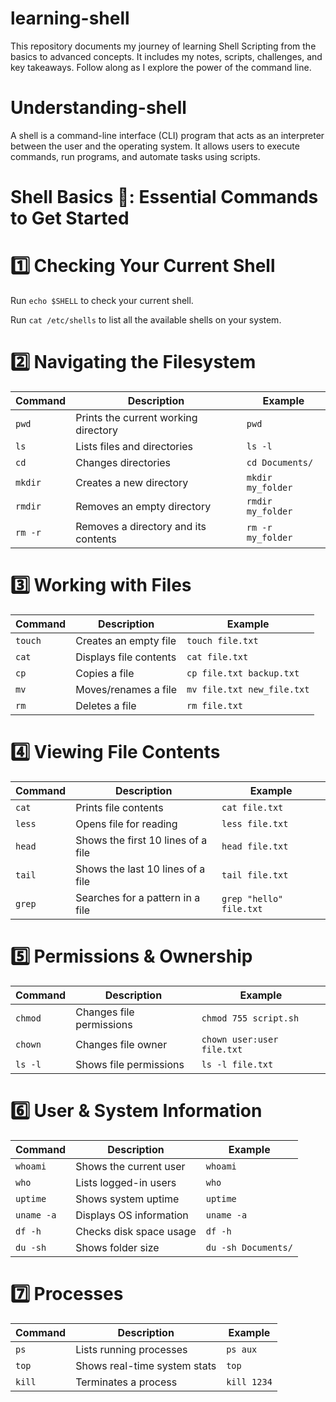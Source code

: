 # learning-shell
This repository documents my journey of learning Shell Scripting from the basics to advanced concepts. It includes my notes, scripts, challenges, and key takeaways. Follow along as I explore the power of the command line.

# Understanding-shell
 A shell is a command-line interface (CLI) program that acts as an interpreter between the user and the operating system. It allows users to execute commands, run programs, and automate tasks using scripts.

# Shell Basics 🐚: Essential Commands to Get Started

# 1️⃣ Checking Your Current Shell

Run `echo $SHELL` to check your current shell.

Run `cat /etc/shells` to list all the available shells on your system.

# 2️⃣ Navigating the Filesystem

| Command | Description | Example |
|----------|----------|----------|
| `pwd`   | Prints the current working directory   | `pwd`   |
| `ls`   | Lists files and directories   |  `ls -l`   |
| `cd`   | Changes directories   | `cd Documents/`   |
| `mkdir`  | Creates a new directory   | `mkdir my_folder`   |
| `rmdir`   | Removes an empty directory   | `rmdir my_folder`  |
| `rm -r`  | Removes a directory and its contents   | `rm -r my_folder`   |

# 3️⃣ Working with Files

| Command | Description | Example | 
|----------|----------|----------|
|`touch`  | Creates an empty file | `touch file.txt`|
| `cat`   | Displays file contents   | `cat file.txt`   |
| `cp`   | Copies a file  | `cp file.txt backup.txt`   |
| `mv`   | Moves/renames a file  | `mv file.txt new_file.txt`   |
|`rm`  | Deletes a file   | `rm file.txt`   |

# 4️⃣ Viewing File Contents

| Command | Description | Example | 
|----------|----------|----------|
| `cat`  | Prints file contents   | `cat file.txt` |
| `less`   | Opens file for reading   | `less file.txt`   |
| `head`   | Shows the first 10 lines of a file   | `head file.txt`  |
| `tail`   | Shows the last 10 lines of a file  | `tail file.txt` |
| `grep`  | Searches for a pattern in a file   | `grep "hello" file.txt`   |

# 5️⃣ Permissions & Ownership

| Command | Description | Example | 
|----------|----------|----------|
|`chmod` |	Changes file permissions	| `chmod 755 script.sh`|
|`chown`	| Changes file owner	|`chown user:user file.txt`|
|`ls -l`|	Shows file permissions	|`ls -l file.txt`|


# 6️⃣ User & System Information

| Command | Description | Example | 
|----------|----------|----------|
|`whoami`	| Shows the current user	| `whoami` |
| `who`	| Lists logged-in users|	`who`|
|`uptime`	| Shows system uptime	|`uptime`|
|`uname -a`|	Displays OS information	|`uname -a`|
|`df -h`	|Checks disk space usage	|`df -h`|
| `du -sh`|	Shows folder size	|`du -sh Documents/`|

# 7️⃣ Processes
| Command | Description | Example | 
|----------|----------|----------|
|`ps`|	Lists running processes	|`ps aux`|
|`top`	|Shows real-time system stats	|`top`|
|`kill`|	Terminates a process	|`kill 1234`|


 
